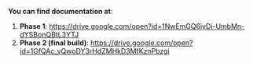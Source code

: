 **You can find documentation at**:

1. **Phase 1**: https://drive.google.com/open?id=1NwEmGQ6iyDi-UmbMn-dYSBonQBtL3YTJ
2. **Phase 2 (final build)**: https://drive.google.com/open?id=1GfQAc_vQwoDY3rHdZMHkD3MfKznPbzgi
